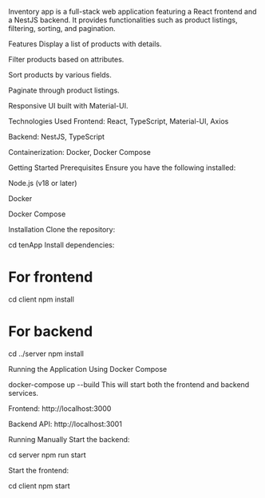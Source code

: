 Inventory app is a full-stack web application featuring a React frontend and a NestJS backend. It provides functionalities such as product listings, filtering, sorting, and pagination.

Features
Display a list of products with details.

Filter products based on attributes.

Sort products by various fields.

Paginate through product listings.

Responsive UI built with Material-UI.


Technologies Used
Frontend: React, TypeScript, Material-UI, Axios

Backend: NestJS, TypeScript

Containerization: Docker, Docker Compose


Getting Started
Prerequisites
Ensure you have the following installed:

Node.js (v18 or later)

Docker

Docker Compose

Installation
Clone the repository:


cd tenApp
Install dependencies:

# For frontend
cd client
npm install

# For backend
cd ../server
npm install

Running the Application
Using Docker Compose

docker-compose up --build
This will start both the frontend and backend services.

Frontend: http://localhost:3000

Backend API: http://localhost:3001

Running Manually
Start the backend:

cd server
npm run start


Start the frontend:

cd client
npm start